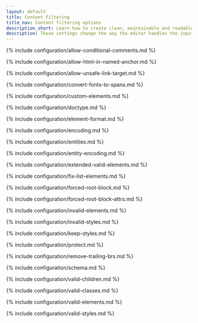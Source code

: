 ```yaml
---
layout: default
title: Content Filtering
title_nav: Content filtering options
description_short: Learn how to create clean, maintainable and readable content.
description: These settings change the way the editor handles the input and output of content. This will help you to create clean, maintainable and readable content.
---
```


{% include configuration/allow-conditional-comments.md %}

{% include configuration/allow-html-in-named-anchor.md %}

{% include configuration/allow-unsafe-link-target.md %}

{% include configuration/convert-fonts-to-spans.md %}

{% include configuration/custom-elements.md %}

{% include configuration/doctype.md %}

{% include configuration/element-format.md %}

{% include configuration/encoding.md %}

{% include configuration/entities.md %}

{% include configuration/entity-encoding.md %}

{% include configuration/extended-valid-elements.md %}

{% include configuration/fix-list-elements.md %}

{% include configuration/forced-root-block.md %}

{% include configuration/forced-root-block-attrs.md %}

{% include configuration/invalid-elements.md %}

{% include configuration/invalid-styles.md %}

{% include configuration/keep-styles.md %}

{% include configuration/protect.md %}

{% include configuration/remove-trailing-brs.md %}

{% include configuration/schema.md %}

{% include configuration/valid-children.md %}

{% include configuration/valid-classes.md %}

{% include configuration/valid-elements.md %}

{% include configuration/valid-styles.md %}
